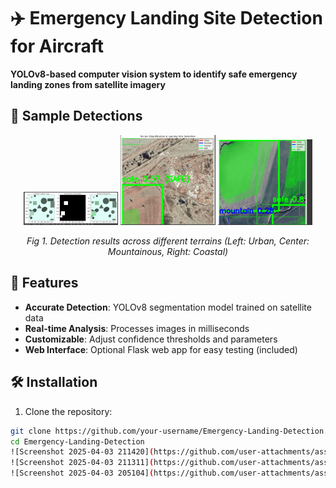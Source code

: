 # ✈️ Emergency Landing Site Detection for Aircraft
**YOLOv8-based computer vision system to identify safe emergency landing zones from satellite imagery**

## 📸 Sample Detections

<div align="center">
  <img src="Screenshot 2025-04-03 205104.png" width="30%" alt="Mountain terrain">
  <img src="Screenshot 2025-04-03 211311.png" width="30%" alt="Coastal landing zone">
    <img src="Screenshot 2025-04-03 211420.png" width="30%" alt="Urban area detection">

</div>

*<p align="center">Fig 1. Detection results across different terrains (Left: Urban, Center: Mountainous, Right: Coastal)</p>*
## 📌 Features
- **Accurate Detection**: YOLOv8 segmentation model trained on satellite data
- **Real-time Analysis**: Processes images in milliseconds
- **Customizable**: Adjust confidence thresholds and parameters
- **Web Interface**: Optional Flask web app for easy testing (included)

## 🛠️ Installation
1. Clone the repository:
```bash
git clone https://github.com/your-username/Emergency-Landing-Detection.git
cd Emergency-Landing-Detection
![Screenshot 2025-04-03 211420](https://github.com/user-attachments/assets/1460c2c3-4eed-45a8-a2c5-921b0695e433)
![Screenshot 2025-04-03 211311](https://github.com/user-attachments/assets/cef01806-d164-41dd-b040-cc631a9835c7)
![Screenshot 2025-04-03 205104](https://github.com/user-attachments/assets/11954bba-c22c-46fe-b4d3-e0d6a6dd9142)
